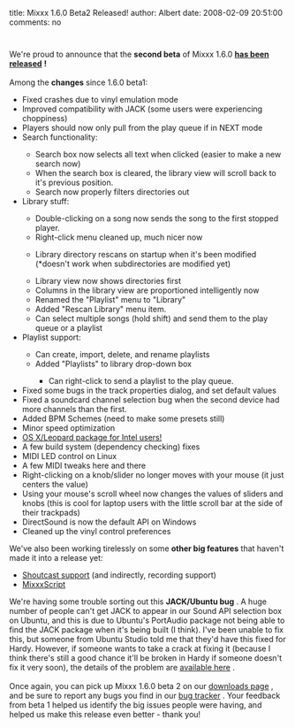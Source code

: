 title: Mixxx 1.6.0 Beta2 Released!
author: Albert
date: 2008-02-09 20:51:00
comments: no

<img alt="" border="0" src="{static}/images/news/mixxx-beta2.png" id="BLOGGER_PHOTO_ID_5163354569270154498" style="cursor: pointer; display: block; margin: 0px auto 10px; text-align: center;" />
<br />
We're proud to announce that the <span style="font-weight: bold;">second beta</span>
 of Mixxx 1.6.0 <a href="http://mixxx.sourceforge.net/download/" style="font-weight: bold;">has been released</a>
<span style="font-weight: bold;">!</span>
<br />
<br />
Among the <span style="font-weight: bold;">changes</span>
 since 1.6.0 beta1:<br />
<ul><li>Fixed crashes due to vinyl emulation mode</li>
<li>Improved compatibility with JACK (some users were experiencing choppiness)</li>
<li>Players should now only pull from the play queue if in NEXT mode</li>
<li>Search functionality:</li>
<ul><li>Search box now selects all text when clicked (easier to make a new search now)</li>
<li>When the search box is cleared, the library view will scroll back to it's previous position.</li>
<li>Search now properly filters directories out</li>
</ul>
<li>Library stuff:</li>
<ul><li>Double-clicking on a song now sends the song to the first stopped player.</li>
<li>Right-click menu cleaned up, much nicer now</li>
</ul>
<ul><li>Library directory rescans on startup when it's been modified (*doesn't work when subdirectories are modified yet)</li>
</ul>
<ul><li>Library view now shows directories first</li>
<li>Columns in the library view are proportioned intelligently now</li>
<li>Renamed the "Playlist" menu to "Library"</li>
<li>Added "Rescan Library" menu item.</li>
<li>Can select multiple songs (hold shift) and send them to the play queue or a playlist</li>
</ul>
<li>Playlist support:</li>
<ul><li>Can create, import, delete, and rename playlists</li>
<li>Added "Playlists" to library drop-down box</li>
<ul><li>Can right-click to send a playlist to the play queue.</li>
</ul>
</ul>
<li>Fixed some bugs in the track properties dialog, and set default values</li>
<li>Fixed a soundcard channel selection bug when the second device had more channels than the first.</li>
<li>Added BPM Schemes (need to make some presets still)</li>
<li>Minor speed optimization</li>
<li><a href="http://mixxx.sourceforge.net/download.php">OS X/Leopard package for Intel users!</a>
</li>
<li>A few build system (dependency checking) fixes</li>
<li>MIDI LED control on Linux</li>
<li>A few MIDI tweaks here and there</li>
<li>Right-clicking on a knob/slider no longer moves with your mouse (it just centers the value)</li>
<li>Using your mouse's scroll wheel now changes the values of sliders and knobs (this is cool for laptop users with the little scroll bar at the side of their trackpads)</li>
<li>DirectSound is now the default API on Windows</li>
<li>Cleaned up the vinyl control preferences</li>
</ul>
We've also been working tirelessly on some <span style="font-weight: bold;">other big features</span>
 that haven't made it into a release yet:<br />
<ul><li><a href="{% url '/news/2008-02-01-feature-preview-shoutcast-broadcasting.html' %}">Shoutcast support</a>
 (and indirectly, recording support)</li>
<li><a href="{% url '/news/2008-01-05-mixxxscript-sneaky-feature-preview.html' %}">MixxxScript</a>
</li>
</ul>
We're having some trouble sorting out this <span style="font-weight: bold;">JACK/Ubuntu bug</span>
. A huge number of people can't get JACK to appear in our Sound API selection box on Ubuntu, and this is due to Ubuntu's PortAudio package not being able to find the JACK package when it's being built (I think). I've been unable to fix this, but someone from Ubuntu Studio told me that they'd have this fixed for Hardy. However, if someone wants to take a crack at fixing it (because I think there's still a good chance it'll be broken in Hardy if someone doesn't fix it very soon), the details of the problem are <a href="https://bugs.launchpad.net/mixxx/+bug/183011">available here</a>
.<br />
<br />
Once again, you can pick up Mixxx 1.6.0 beta 2 on our <a href="http://www.mixxx.org/download/">downloads page</a>
, and be sure to report any bugs you find in our <a href="https://bugs.launchpad.net/mixxx/">bug tracker</a>
. Your feedback from beta 1 helped us identify the big issues people were having, and helped us make this release even better - thank you!
